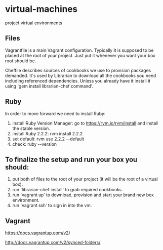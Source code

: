 # virtual-machines
project virtual environments

Files
-----

Vagrantfile is a main Vagrant configuration. Typically it is supposed to be placed at the root of your project. Just put it whenever you want your box root should be.

Cheffile describes sources of cookbooks we use to provision packages demanded. It's used by Librarian to download all the cookbooks you need including referenced dependencies. Unless you already have it install it using 'gem install librarian-chef command'.


Ruby
----

In order to move forward we need to install Ruby:

1) install Ruby Version Manager: go to https://rvm.io/rvm/install and install the stable version.<br />
2) install Ruby 2.2.2: rvm install 2.2.2<br />
3) set default: rvm use 2.2.2 --default<br />
4) check: ruby --version


To finalize the setup and run your box you should:
--------------------------------------------------

1) put both of files to the root of your project (it will be the root of a virtual box).<br />
2) run 'librarian-chef install' to grab required cookbooks.<br />
3) run 'vagrant up' to download, provision and start your brand new box environment.<br />
4) run 'vagrant ssh' to sign in into the vm.

Vagrant
-------

https://docs.vagrantup.com/v2/

http://docs.vagrantup.com/v2/synced-folders/
